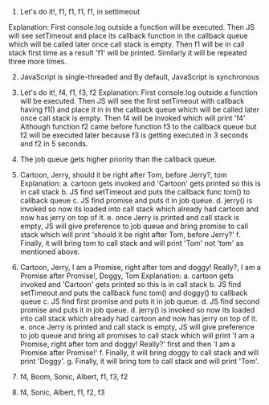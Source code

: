 1. Let's do it!, f1, f1, f1, f1, in settimeout

Explanation: First console.log outside a function will be executed. Then JS will see setTimeout and place its callback function in the callback queue which will be called later once call stack is empty. Then f1 will be in call stack first time as a result 'f1' will be printed.
Similarly it will be repeated three more times.

2. JavaScript is single-threaded and By default, JavaScript is synchronous

3. Let's do it!, f4, f1, f3, f2
Explanation: First console.log outside a function will be executed. Then JS will see the first setTimeout with callback having f1() and place it in in the callback queue which will be called later once call stack is empty. Then f4 will be invoked which will print 'f4'
Although function f2 came before function f3 to the callback queue but f2 will be executed later because f3 is getting executed in 3 seconds and f2 in 5 seconds.

 4. The job queue gets higher priority than the callback queue.
 5. Cartoon, Jerry, should it be right after Tom, before Jerry?, tom
Explanation: a. cartoon gets invoked and 'Cartoon' gets printed so this is in call stack
b. JS find setTimeout and puts the callback func tom() to callback queue
c. JS find promise and puts it in job queue.
d. jerry() is invoked so now its loaded into call stack which already had cartoon and now has jerry on top of it.
e. once Jerry is printed and call stack is empty, JS will give preference to job queue and bring promise to call stack which will print 'should it be right after Tom, before Jerry?'
f. Finally, it will bring tom to call stack and will print 'Tom' not 'tom' as mentioned above.

6. Cartoon, Jerry, I am a Promise, right after tom and doggy! Really?, I am a Promise after Promise!, Doggy, Tom
Explanation: a. cartoon gets invoked and 'Cartoon' gets printed so this is in call stack
b. JS find setTimeout and puts the callback func tom() and doggy() to callback queue
c. JS find first promise and puts it in job queue.
d. JS find second promise and puts it in job queue.
d. jerry() is invoked so now its loaded into call stack which already had cartoon and now has jerry on top of it.
e. once Jerry is printed and call stack is empty, JS will give preference to job queue and bring all promises to call stack which will print 'I am a Promise, right after tom and doggy! Really?' first and then 'I am a Promise after Promise!'
f. Finally, it will bring doggy to call stack and will print 'Doggy'.
g. Finally, it will bring tom to call stack and will print 'Tom'.

7. f4, Boom, Sonic, Albert, f1, f3, f2
8. f4, Sonic, Albert, f1, f2, f3
